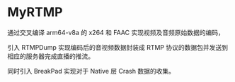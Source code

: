# MyRTMP

通过交叉编译 arm64-v8a 的 x264 和 FAAC 实现视频及音频原始数据的编码，

引入 RTMPDump 实现编码后的音视频数据封装成 RTMP 协议的数据包并发送到相应的服务器完成直播的推流。

同时引入 BreakPad 实现对于 Native 层 Crash 数据的收集。